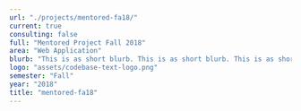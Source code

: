 ```yaml
---
url: "./projects/mentored-fa18/"
current: true
consulting: false
full: "Mentored Project Fall 2018"
area: "Web Application"
blurb: "This is as short blurb. This is as short blurb. This is as short blurb. This is as short blurb. This is as short blurb"
logo: "assets/codebase-text-logo.png"
semester: "Fall"
year: "2018"
title: "mentored-fa18"
---
```

